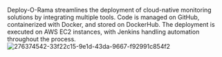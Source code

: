 Deploy-O-Rama streamlines the deployment of cloud-native monitoring solutions by integrating multiple tools. Code is managed on GitHub, containerized with Docker, and stored on DockerHub. The deployment is executed on AWS EC2 instances, with Jenkins handling automation throughout the process.
![276374542-33f22c15-9e1d-43da-9667-f92991c854f2](https://github.com/user-attachments/assets/e8ca0170-1b69-4ddf-9d74-b2db93c47c3c)
